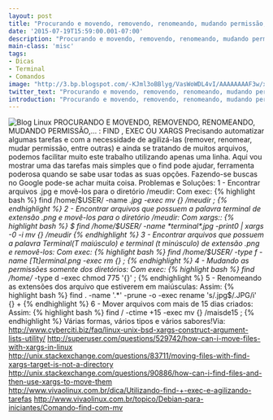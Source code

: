 ```yaml
---
layout: post
title: "Procurando e movendo, removendo, renomeando, mudando permissão,..."
date: '2015-07-19T15:59:00.001-07:00'
description: "Procurando e movendo, removendo, renomeando, mudando permissão,...find"
main-class: 'misc'
tags:
- Dicas
- Terminal
- Comandos
image: "http://3.bp.blogspot.com/-KJml3oBBlyg/VasWoWDL4vI/AAAAAAAAF3w/xw5pozsUnhg/s72-c/terminal109.jpg"
twitter_text: "Procurando e movendo, removendo, renomeando, mudando permissão,...find"
introduction: "Procurando e movendo, removendo, renomeando, mudando permissão,...find"
---
```

![Blog Linux](http://3.bp.blogspot.com/-KJml3oBBlyg/VasWoWDL4vI/AAAAAAAAF3w/xw5pozsUnhg/s320/terminal109.jpg "Blog Linux")
PROCURANDO E MOVENDO, REMOVENDO, RENOMEANDO, MUDANDO PERMISSÃO,... : FIND , EXEC OU XARGS
Precisando automatizar algumas tarefas e com a necessidade de agilizá-las (remover, renomear, mudar permissão, entre outras) e ainda se tratando de muitos arquivos, podemos facilitar muito este trabalho utilizando apenas uma linha.
Aqui vou mostrar uma das tarefas mais simples que o find pode ajudar, ferramenta poderosa quando se sabe usar todas as suas opções. Fazendo-se buscas no Google pode-se achar muita coisa.
Problemas e Soluções:
1 - Encontrar arquivos .jpg e movê-los para o diretório /meudir:
Com exec:
{% highlight bash %}
find /home/$USER/ -name *.jpg -exec mv {} /meudir \;
{% endhighlight %}
2 - Encontrar arquivos que possuem a palavra terminal de extensão .png e movê-los para o diretório /meudir:
Com xargs::
{% highlight bash %}
$ find /home/$USER/ -name *terminal*.jpg -print0 | xargs -0 -i mv {} /meudir
{% endhighlight %}
3 - Encontrar arquivos que possuem a palavra Terminal(T maiúsculo) e terminal (t minúsculo) de extensão .png e removê-los:
Com exec:
{% highlight bash %}
find /home/$USER/ -type f -name *[Tt]erminal*.png -exec rm {} \; 
{% endhighlight %}
4 - Mudando as permissões somente dos diretórios: 
Com exec:
{% highlight bash %}
find /home/* -type d -exec chmod 775 '{}' \; 
{% endhighlight %}
5 - Renomeando as extensões dos arquivo que estiverem em maiúsculas: 
Assim:
{% highlight bash %}
find . -name '.*' -prune -o -exec rename 's/\.jpg$/\.JPG/i' {} + 
{% endhighlight %}
6 - Mover arquivos com mais de 15 dias criados:
Assim:
{% highlight bash %}
find / -ctime +15 -exec mv {} /maisde15 \;
{% endhighlight %}
Várias formas, vários tipos e vários sabores!Via:
http://www.cyberciti.biz/faq/linux-unix-bsd-xargs-construct-argument-lists-utility/
http://superuser.com/questions/529742/how-can-i-move-files-with-xargs-in-linux
http://unix.stackexchange.com/questions/83711/moving-files-with-find-xargs-target-is-not-a-directory
http://unix.stackexchange.com/questions/90886/how-can-i-find-files-and-then-use-xargs-to-move-them
http://www.vivaolinux.com.br/dica/Utilizando-find-+-exec-e-agilizando-tarefas
http://www.vivaolinux.com.br/topico/Debian-para-iniciantes/Comando-find-com-mv

